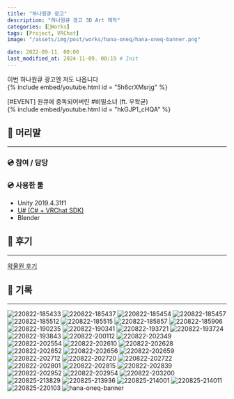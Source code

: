 ```yaml
---
title: "하나원큐 광고"
description: "하나원큐 광고 3D Art 제작"
categories: [🍇Works]
tags: [Project, VRChat]
image: "/assets/img/post/works/hana-oneq/hana-oneq-banner.png"

date: 2022-09-11. 00:00
last_modified_at: 2024-11-09. 08:19 # Init
---
```


이번 하나원큐 광고엔 저도 나옵니다  
{% include embed/youtube.html id = "5h6crXMsrjg" %}

\[#EVENT\] 원큐에 중독되어버린 #비밀소녀 (ft. 우왁굳)  
{% include embed/youtube.html id = "hkGJP1_cHQA" %}

## 📀 머리말

---

### 💿 참여 / 담당

### 💿 사용한 툴

- Unity 2019.4.31f1
- [U# (C# + VRChat SDK)](https://udonsharp.docs.vrchat.com/)
- Blender

## 📀 후기

---

[왁물원 후기](https://cafe.naver.com/steamindiegame/7592517)  

## 📀 기록

---

![220822-185433](/assets/img/post/works/hana-oneq/220822-185433.png)
![220822-185437](/assets/img/post/works/hana-oneq/220822-185437.png)
![220822-185454](/assets/img/post/works/hana-oneq/220822-185454.png)
![220822-185457](/assets/img/post/works/hana-oneq/220822-185457.png)
![220822-185512](/assets/img/post/works/hana-oneq/220822-185512.png)
![220822-185515](/assets/img/post/works/hana-oneq/220822-185515.png)
![220822-185857](/assets/img/post/works/hana-oneq/220822-185857.png)
![220822-185906](/assets/img/post/works/hana-oneq/220822-185906.png)
![220822-190235](/assets/img/post/works/hana-oneq/220822-190235.png)
![220822-190341](/assets/img/post/works/hana-oneq/220822-190341.png)
![220822-193721](/assets/img/post/works/hana-oneq/220822-193721.png)
![220822-193724](/assets/img/post/works/hana-oneq/220822-193724.png)
![220822-193843](/assets/img/post/works/hana-oneq/220822-193843.png)
![220822-200112](/assets/img/post/works/hana-oneq/220822-200112.png)
![220822-202349](/assets/img/post/works/hana-oneq/220822-202349.png)
![220822-202554](/assets/img/post/works/hana-oneq/220822-202554.png)
![220822-202610](/assets/img/post/works/hana-oneq/220822-202610.png)
![220822-202628](/assets/img/post/works/hana-oneq/220822-202628.png)
![220822-202652](/assets/img/post/works/hana-oneq/220822-202652.png)
![220822-202656](/assets/img/post/works/hana-oneq/220822-202656.png)
![220822-202659](/assets/img/post/works/hana-oneq/220822-202659.png)
![220822-202712](/assets/img/post/works/hana-oneq/220822-202712.png)
![220822-202720](/assets/img/post/works/hana-oneq/220822-202720.png)
![220822-202722](/assets/img/post/works/hana-oneq/220822-202722.png)
![220822-202801](/assets/img/post/works/hana-oneq/220822-202801.png)
![220822-202815](/assets/img/post/works/hana-oneq/220822-202815.png)
![220822-202839](/assets/img/post/works/hana-oneq/220822-202839.png)
![220822-202952](/assets/img/post/works/hana-oneq/220822-202952.png)
![220822-202954](/assets/img/post/works/hana-oneq/220822-202954.png)
![220822-203200](/assets/img/post/works/hana-oneq/220822-203200.png)
![220825-213829](/assets/img/post/works/hana-oneq/220825-213829.png)
![220825-213936](/assets/img/post/works/hana-oneq/220825-213936.png)
![220825-214001](/assets/img/post/works/hana-oneq/220825-214001.png)
![220825-214011](/assets/img/post/works/hana-oneq/220825-214011.png)
![220825-220103](/assets/img/post/works/hana-oneq/220825-220103.png)
![hana-oneq-banner](/assets/img/post/works/hana-oneq/hana-oneq-banner.png)
